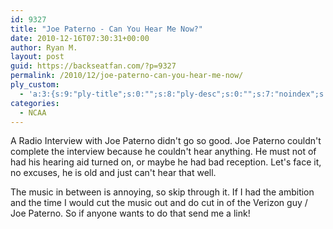```yaml
---
id: 9327
title: "Joe Paterno - Can You Hear Me Now?"
date: 2010-12-16T07:30:31+00:00
author: Ryan M.
layout: post
guid: https://backseatfan.com/?p=9327
permalink: /2010/12/joe-paterno-can-you-hear-me-now/
ply_custom:
  - 'a:3:{s:9:"ply-title";s:0:"";s:8:"ply-desc";s:0:"";s:7:"noindex";s:0:"";}'
categories:
  - NCAA
---
```


<div class="entry">
  <p>
  </p>

  <p>
    A Radio Interview with Joe Paterno didn't go so good. Joe Paterno couldn't complete the interview because he couldn't hear anything. He must not of had his hearing aid turned on, or maybe he had bad reception. Let's face it, no excuses, he is old and just can't hear that well.
  </p>

  <p>
    The music in between is annoying, so skip through it. If I had the ambition and the time I would cut the music out and do cut in of the Verizon guy / Joe Paterno. So if anyone wants to do that send me a link!
  </p>
</div>
